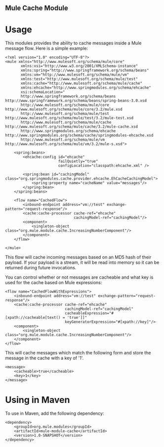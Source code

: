 Mule Cache Module
-----------------

Usage
=====

This modules provides the ability to cache messages inside a Mule message flow.
Here is a simple example:

	<?xml version="1.0" encoding="UTF-8"?>
	<mule xmlns="http://www.mulesoft.org/schema/mule/core"
	       xmlns:xsi="http://www.w3.org/2001/XMLSchema-instance"
	       xmlns:spring="http://www.springframework.org/schema/beans"
	       xmlns:vm="http://www.mulesoft.org/schema/mule/vm"
	       xmlns:test="http://www.mulesoft.org/schema/mule/test"
	       xmlns:cache="http://www.mulesoft.org/schema/mule/cache"
	       xmlns:ehcache="http://www.springmodules.org/schema/ehcache"
	       xsi:schemaLocation="
	       http://www.springframework.org/schema/beans http://www.springframework.org/schema/beans/spring-beans-3.0.xsd
	       http://www.mulesoft.org/schema/mule/core http://www.mulesoft.org/schema/mule/core/3.2/mule.xsd
	       http://www.mulesoft.org/schema/mule/test http://www.mulesoft.org/schema/mule/test/3.2/mule-test.xsd
	       http://www.mulesoft.org/schema/mule/cache http://www.mulesoft.org/schema/mule/cache/3.2/mule-cache.xsd
	       http://www.springmodules.org/schema/ehcache http://www.springmodules.org/schema/cache/springmodules-ehcache.xsd
	       http://www.mulesoft.org/schema/mule/vm http://www.mulesoft.org/schema/mule/vm/3.2/mule-s.xsd">
	
	    <spring:beans>
	        <ehcache:config id="ehcache" 
	                        failQuietly="true"
	                        configLocation="classpath:ehcache.xml" />
	        
	        <spring:bean id="cachingModel" class="org.springmodules.cache.provider.ehcache.EhCacheCachingModel">
	            <spring:property name="cacheName" value="messages"/>
	        </spring:bean>
	    </spring:beans>
	    
	    <flow name="CachedFlow">
	        <inbound-endpoint address="vm://test" exchange-pattern="request-response"/>
	        <cache:cache-processor cache-ref="ehcache" 
	                               cachingModel-ref="cachingModel"/>
	        <component>
	            <singleton-object class="org.mule.module.cache.IncreasingNumberComponent"/>
	        </component>
	    </flow>
	    
	</mule>

This flow will cache incoming messages based on an MD5 hash of their payload. If your
payload is a stream, it will be read into memory so it can be returned during future 
invocations.

You can control whether or not messages are cacheable and what key is used for the
cache based on Mule expressions:

    <flow name="CachedFlowWithExpressions">
        <inbound-endpoint address="vm://test" exchange-pattern="request-response"/>
        <cache:cache-processor cache-ref="ehcache" 
                               cachingModel-ref="cachingModel"
                               cacheableExpression="#[xpath://cacheable[text() = 'true']]"
                               keyGeneratorExpression="#[xpath://key]"/>
        <component>
            <singleton-object class="org.mule.module.cache.IncreasingNumberComponent"/>
        </component>
    </flow>

This will cache messages which match the following form and store the message in the cache
with a key of '1'.
   
    <message>
        <cacheable>true</cacheable>
        <key>1</key>
    </message>
    
Using in Maven
==============
To use in Maven, add the following dependency:
	
	<dependency>
		<groupId>org.mule.modules</groupId>
		<artifactId>mule-module-cache</artifactId>
		<version>1.0-SNAPSHOT</version>
	</dependency>